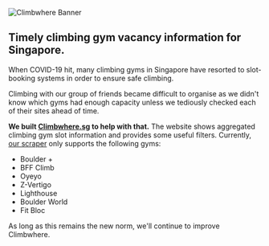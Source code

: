 ![Climbwhere Banner](https://res.cloudinary.com/da3pyp8ki/image/upload/v1619344303/climbwhere_sg_banner.png)

## Timely climbing gym vacancy information for Singapore. 

When COVID-19 hit, many climbing gyms in Singapore have resorted to slot-booking systems in order to ensure safe climbing.

Climbing with our group of friends became difficult to organise as we didn't know which gyms had enough capacity unless we tediously checked each of their sites ahead of time.

**We built [Climbwhere.sg](https://climbwhere.sg) to help with that.** The website shows aggregated climbing gym slot information and provides some useful filters. Currently, [our scraper](https://github.com/triomic/pocket) only supports the following gyms:

* Boulder +
* BFF Climb
* Oyeyo
* Z-Vertigo
* Lighthouse
* Boulder World
* Fit Bloc

As long as this remains the new norm, we'll continue to improve Climbwhere.